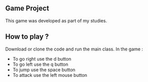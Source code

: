 ## Game Project
This game was developed as part of my studies.
## How to play ?
Download or clone the code and run the main class. In the game :
- To go right use the d button
- To go left use the q button
- To jump use the space button
- To attack use the left mouse button
